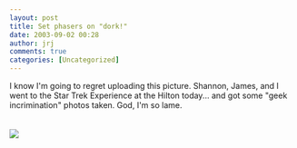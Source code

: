 ```yaml
---
layout: post
title: Set phasers on "dork!"
date: 2003-09-02 00:28
author: jrj
comments: true
categories: [Uncategorized]
---
```

I know I'm going to regret uploading this picture. Shannon, James, and I went to the Star Trek Experience at the Hilton today... and got some "geek incrimination" photos taken. God, I'm so lame.<br /><br /><br /><img src="http://www.jrj.org/CaptainSmall.jpg" />

